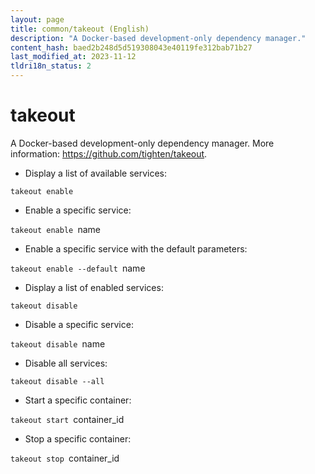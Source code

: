 ```yaml
---
layout: page
title: common/takeout (English)
description: "A Docker-based development-only dependency manager."
content_hash: baed2b248d5d519308043e40119fe312bab71b27
last_modified_at: 2023-11-12
tldri18n_status: 2
---
```

# takeout

A Docker-based development-only dependency manager.
More information: <https://github.com/tighten/takeout>.

- Display a list of available services:

`takeout enable`

- Enable a specific service:

`takeout enable `<span class="tldr-var badge badge-pill bg-dark-lm bg-white-dm text-white-lm text-dark-dm font-weight-bold">name</span>

- Enable a specific service with the default parameters:

`takeout enable --default `<span class="tldr-var badge badge-pill bg-dark-lm bg-white-dm text-white-lm text-dark-dm font-weight-bold">name</span>

- Display a list of enabled services:

`takeout disable`

- Disable a specific service:

`takeout disable `<span class="tldr-var badge badge-pill bg-dark-lm bg-white-dm text-white-lm text-dark-dm font-weight-bold">name</span>

- Disable all services:

`takeout disable --all`

- Start a specific container:

`takeout start `<span class="tldr-var badge badge-pill bg-dark-lm bg-white-dm text-white-lm text-dark-dm font-weight-bold">container_id</span>

- Stop a specific container:

`takeout stop `<span class="tldr-var badge badge-pill bg-dark-lm bg-white-dm text-white-lm text-dark-dm font-weight-bold">container_id</span>
